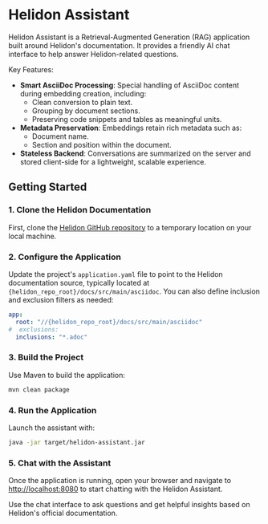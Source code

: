 # Helidon Assistant

Helidon Assistant is a Retrieval-Augmented Generation (RAG) application built around Helidon's documentation. It provides a friendly AI chat interface to help answer Helidon-related questions.

Key Features:

- **Smart AsciiDoc Processing**: Special handling of AsciiDoc content during embedding creation, including:
    - Clean conversion to plain text.
    - Grouping by document sections.
    - Preserving code snippets and tables as meaningful units.
- **Metadata Preservation**: Embeddings retain rich metadata such as:
    - Document name.
    - Section and position within the document.
- **Stateless Backend**: Conversations are summarized on the server and stored client-side for a lightweight, scalable experience.

## Getting Started

### 1. Clone the Helidon Documentation

First, clone the [Helidon GitHub repository](https://github.com/helidon-io/helidon) to a temporary location on your local machine.

### 2. Configure the Application

Update the project's `application.yaml` file to point to the Helidon documentation source, typically located at `{helidon_repo_root}/docs/src/main/asciidoc`. You can also define inclusion and exclusion filters as needed:

```yaml
app:
  root: "//{helidon_repo_root}/docs/src/main/asciidoc"
#  exclusions:
  inclusions: "*.adoc"
```

### 3. Build the Project

Use Maven to build the application:

```bash
mvn clean package
```

### 4. Run the Application

Launch the assistant with:

```bash
java -jar target/helidon-assistant.jar
```

### 5. Chat with the Assistant

Once the application is running, open your browser and navigate to [http://localhost:8080](http://localhost:8080) to start chatting with the Helidon Assistant.

Use the chat interface to ask questions and get helpful insights based on Helidon's official documentation.
